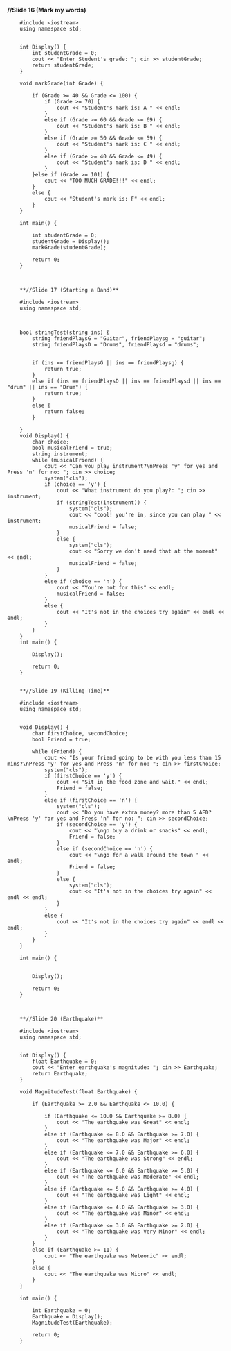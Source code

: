 **//Slide 16 (Mark my words)**

		#include <iostream>
		using namespace std;


		int Display() {
			int studentGrade = 0;
			cout << "Enter Student's grade: "; cin >> studentGrade;
			return studentGrade;
		}

		void markGrade(int Grade) {

			if (Grade >= 40 && Grade <= 100) {
				if (Grade >= 70) {
					cout << "Student's mark is: A " << endl;
				}
				else if (Grade >= 60 && Grade <= 69) {
					cout << "Student's mark is: B " << endl;
				}
				else if (Grade >= 50 && Grade <= 59) {
					cout << "Student's mark is: C " << endl;
				}
				else if (Grade >= 40 && Grade <= 49) {
					cout << "Student's mark is: D " << endl;
				}
			}else if (Grade >= 101) {
				cout << "TOO MUCH GRADE!!!" << endl;
			}
			else {
				cout << "Student's mark is: F" << endl;
			}
		}

		int main() {

			int studentGrade = 0;
			studentGrade = Display();
			markGrade(studentGrade);

			return 0;
		}



		**//Slide 17 (Starting a Band)**

		#include <iostream>
		using namespace std;



		bool stringTest(string ins) {
			string friendPlaysG = "Guitar", friendPlaysg = "guitar";
			string friendPlaysD = "Drums", friendPlaysd = "drums";


			if (ins == friendPlaysG || ins == friendPlaysg) {
				return true;
			}
			else if (ins == friendPlaysD || ins == friendPlaysd || ins == "drum" || ins == "Drum") {
				return true;
			}
			else {
				return false;
			}

		}
		void Display() {
			char choice;
			bool musicalFriend = true;
			string instrument;
			while (musicalFriend) {
				cout << "Can you play instrument?\nPress 'y' for yes and Press 'n' for no: "; cin >> choice;
				system("cls");
				if (choice == 'y') {
					cout << "What instrument do you play?: "; cin >> instrument;
					if (stringTest(instrument)) {
						system("cls");
						cout << "cool! you're in, since you can play " << instrument;
						musicalFriend = false;
					}
					else {
						system("cls");
						cout << "Sorry we don't need that at the moment" << endl;
						musicalFriend = false;
					}
				}
				else if (choice == 'n') {
					cout << "You're not for this" << endl;
					musicalFriend = false;
				}
				else {
					cout << "It's not in the choices try again" << endl << endl;
				}
			}
		}
		int main() {

			Display();

			return 0;
		}


		**//Slide 19 (Killing Time)**

		#include <iostream>
		using namespace std;


		void Display() {
			char firstChoice, secondChoice;
			bool Friend = true;

			while (Friend) {
				cout << "Is your friend going to be with you less than 15 mins?\nPress 'y' for yes and Press 'n' for no: "; cin >> firstChoice;
				system("cls");
				if (firstChoice == 'y') {
					cout << "Sit in the food zone and wait." << endl;
					Friend = false;
				}
				else if (firstChoice == 'n') {
					system("cls");
					cout << "Do you have extra money? more than 5 AED?\nPress 'y' for yes and Press 'n' for no: "; cin >> secondChoice;
					if (secondChoice == 'y') {
						cout << "\ngo buy a drink or snacks" << endl;
						Friend = false;
					}
					else if (secondChoice == 'n') {
						cout << "\ngo for a walk around the town " << endl;
						Friend = false;
					}
					else {
						system("cls");
						cout << "It's not in the choices try again" << endl << endl;
					}
				}
				else {
					cout << "It's not in the choices try again" << endl << endl;
				}
			}
		}

		int main() {


			Display();

			return 0;
		}



		**//Slide 20 (Earthquake)**

		#include <iostream>
		using namespace std;


		int Display() {
			float Earthquake = 0;
			cout << "Enter earthquake's magnitude: "; cin >> Earthquake;
			return Earthquake;
		}

		void MagnitudeTest(float Earthquake) {

			if (Earthquake >= 2.0 && Earthquake <= 10.0) {

				if (Earthquake <= 10.0 && Earthquake >= 8.0) {
					cout << "The earthquake was Great" << endl;
				}
				else if (Earthquake <= 8.0 && Earthquake >= 7.0) {
					cout << "The earthquake was Major" << endl;
				}
				else if (Earthquake <= 7.0 && Earthquake >= 6.0) {
					cout << "The earthquake was Strong" << endl;
				}
				else if (Earthquake <= 6.0 && Earthquake >= 5.0) {
					cout << "The earthquake was Moderate" << endl;
				}
				else if (Earthquake <= 5.0 && Earthquake >= 4.0) {
					cout << "The earthquake was Light" << endl;
				}
				else if (Earthquake <= 4.0 && Earthquake >= 3.0) {
					cout << "The earthquake was Minor" << endl;
				}
				else if (Earthquake <= 3.0 && Earthquake >= 2.0) {
					cout << "The earthquake was Very Minor" << endl;
				}
			}
			else if (Earthquake >= 11) {
				cout << "The earthquake was Meteoric" << endl;
			}
			else {
				cout << "The earthquake was Micro" << endl;
			}
		}

		int main() {

			int Earthquake = 0;
			Earthquake = Display();
			MagnitudeTest(Earthquake);

			return 0;
		}

